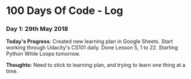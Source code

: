 # 100 Days Of Code - Log

### Day 1: 29th May 2018

**Today's Progress**: Created new learning plan in Google Sheets. Start working through Udacity's CS101 daily. Done Lesson 5, 1 to 22. Starting Python While Loops tomorrow.

**Thoughts:** Need to stick to learning plan, and trying to learn one thing at a time. 
